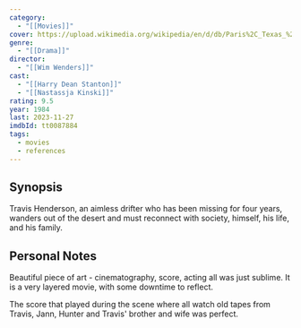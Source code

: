 ```yaml
---
category:
  - "[[Movies]]"
cover: https://upload.wikimedia.org/wikipedia/en/d/db/Paris%2C_Texas_%281984_film_poster%29.png
genre:
  - "[[Drama]]"
director:
  - "[[Wim Wenders]]"
cast:
  - "[[Harry Dean Stanton]]"
  - "[[Nastassja Kinski]]"
rating: 9.5
year: 1984
last: 2023-11-27
imdbId: tt0087884
tags:
  - movies
  - references
---
```

## Synopsis
Travis Henderson, an aimless drifter who has been missing for four years, wanders out of the desert and must reconnect with society, himself, his life, and his family.

## Personal Notes

Beautiful piece of art - cinematography, score, acting all was just sublime. It is a very layered movie, with some downtime to reflect.

The score that played during the scene where all watch old tapes from Travis, Jann, Hunter and Travis' brother and wife was perfect.
